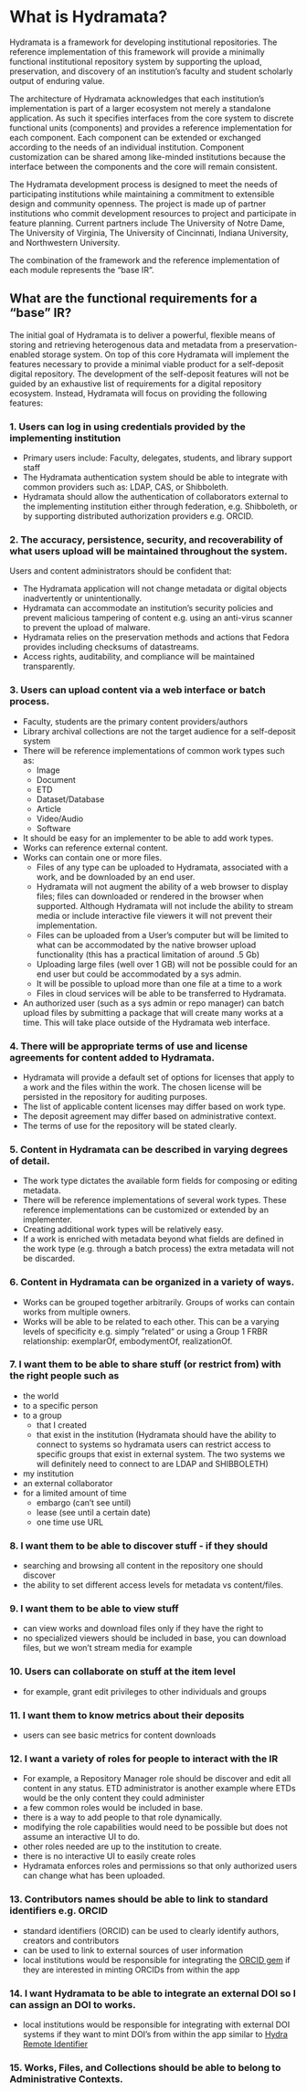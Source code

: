 # What is Hydramata?

Hydramata is a framework for developing institutional repositories. The reference implementation of this framework will provide a minimally functional institutional repository system by supporting the upload, preservation, and discovery of an institution’s faculty and student scholarly output of enduring value.

The architecture of Hydramata acknowledges that each institution’s implementation is part of a larger ecosystem not merely a standalone application. As such it specifies interfaces from the core system to discrete functional units (components) and provides a reference implementation for each component. Each component can be extended or exchanged according to the needs of an individual institution. Component customization can be shared among like-minded institutions because the interface between the components and the core will remain consistent.

The Hydramata development process is designed to meet the needs of participating institutions while maintaining a commitment to extensible design and community openness. The project is made up of partner institutions who commit development resources to project and participate in feature planning. Current partners include The University of Notre Dame, The University of Virginia, The University of Cincinnati, Indiana University, and Northwestern University.

The combination of the framework and the reference implementation of each module represents the “base IR”.

## What are the functional requirements for a “base” IR?

The initial goal of Hydramata is to deliver a powerful, flexible  means of storing and retrieving heterogenous data and metadata from a preservation-enabled storage system. On top of this core Hydramata will implement the features necessary to provide a minimal viable product for a self-deposit digital repository. The development of the self-deposit features will not be guided by an exhaustive list of requirements for a digital repository ecosystem. Instead, Hydramata will focus on providing the following features:

### 1. Users can log in using credentials provided by the implementing institution

- Primary users include: Faculty, delegates, students, and library  support staff
- The Hydramata authentication system should be able to integrate with common providers such as: LDAP, CAS, or Shibboleth.
- Hydramata should allow the authentication of collaborators external to the implementing institution either through federation, e.g. Shibboleth, or by supporting distributed authorization providers e.g. ORCID.

### 2. The accuracy, persistence, security, and recoverability of what users upload will be maintained throughout the system.

Users and content administrators should be confident that:

- The Hydramata application will not change metadata or digital objects inadvertently or unintentionally.
- Hydramata can accommodate an institution’s security policies and prevent malicious tampering of content e.g. using an anti-virus scanner to prevent the upload of malware.
- Hydramata relies on the preservation methods and actions that Fedora provides including checksums of datastreams.
- Access rights, auditability, and compliance will be maintained transparently.

### 3. Users can upload content via a web interface or batch process.

- Faculty, students are the primary content providers/authors
- Library archival collections are not the target audience for a self-deposit system
- There will be reference implementations of common work types such as:
	- Image
	- Document
	- ETD
	- Dataset/Database
	- Article
	- Video/Audio
	- Software
- It should be easy for an implementer to be able to add work types.
- Works can reference external content.
- Works can contain one or more files.
	- Files of any type can be uploaded to Hydramata, associated with a work, and be downloaded by an end user.
	- Hydramata will not augment the ability of a web browser to display files; files can downloaded or rendered in the browser when supported. Although Hydramata will not include the ability to stream media or include interactive file viewers it will not prevent their implementation.
	- Files can be uploaded from a User’s computer but will be limited to what can be accommodated by the native browser upload functionality (this has a practical limitation of around .5 Gb)
	- Uploading large files (well over 1 GB) will not be possible could for an end user but could be accommodated by a sys admin.
	- It will be possible to upload more than one file at a time to a work
	- Files in cloud services will be able to be transferred to Hydramata.
- An authorized user (such as a sys admin or repo manager) can batch upload files by submitting a package that will create many works at a time. This will take place outside of the Hydramata web interface.

### 4. There will be appropriate terms of use and license agreements for content added to Hydramata.

- Hydramata will provide a default set of options for licenses that apply to a work and the files within the work. The chosen license will be persisted in the repository for auditing purposes.
- The list of applicable content licenses may differ based on work type.
- The deposit agreement may differ based on administrative context.
- The terms of use for the repository will be stated clearly.

### 5. Content in Hydramata can be described in varying degrees of detail.

- The work type dictates the available form fields for composing or editing metadata.
- There will be reference implementations of several work types. These reference implementations can be customized or extended by an implementer.
- Creating additional work types will be relatively easy.
- If a work is enriched with metadata beyond what fields are defined in the work type (e.g. through a batch process) the extra metadata will not be discarded.

### 6. Content in Hydramata can be organized in a variety of ways.

- Works can be grouped together arbitrarily. Groups of works can contain works from multiple owners.
- Works will be able to be related to each other. This can be a varying levels of specificity e.g. simply ”related“ or using a Group 1 FRBR relationship: exemplarOf, embodymentOf, realizationOf.

### 7. I want them to be able to share stuff (or restrict from) with the right people such as

- the world
- to a specific person
- to a group
	- that I created
	- that exist in the institution (Hydramata should have the ability to connect to systems so hydramata users can restrict access to specific groups that exist in external system. The two systems we will definitely need to connect to are LDAP and SHIBBOLETH)
- my institution
- an external collaborator
- for a limited amount of time
	- embargo (can’t see until)
	- lease (see until a certain date)
	- one time use URL

### 8. I want them to be able to discover stuff - if they should

- searching and browsing all content in the repository one should discover
- the ability to set different access levels for metadata vs content/files.

### 9. I want them to be able to view stuff

- can view works and download files only if they have the right to
- no specialized viewers should be included in base, you can download files, but we won’t stream media for example

### 10. Users can collaborate on stuff at the item level

- for example, grant edit privileges to other individuals and groups

### 11. I want them to know metrics about their deposits

- users can see basic metrics for content downloads

### 12. I want a variety of roles for people to interact with the IR

- For example, a Repository Manager role should be discover and edit all content in any status. ETD administrator is another example where ETDs would be the only content they could administer
- a few common roles would be included in base.
- there is a way to add people to that role dynamically.
- modifying the role capabilities would need to be possible but does not assume an interactive UI to do.
- other roles needed are up to the institution to create.
- there is no interactive UI to easily create roles
- Hydramata enforces roles and permissions so that only authorized users can change what has been uploaded.

### 13. Contributors names should be able to link to standard identifiers e.g. ORCID

- standard identifiers (ORCID) can be used to clearly identify authors, creators and contributors
- can be used to link to external sources of user information
- local institutions would be responsible for integrating the [ORCID gem](https://github.com/projecthydra-labs/orcid) if they are interested in minting ORCIDs from within the app

### 14. I want Hydramata to be able to integrate an external DOI so I can assign an DOI to works.

- local institutions would be responsible for integrating with external DOI systems if they want to mint DOI’s from within the app similar to [Hydra Remote Identifier](https://github.com/projecthydra-labs/hydra-remote_identifier)

### 15. Works, Files, and Collections should be able to belong to Administrative Contexts.